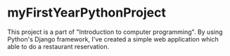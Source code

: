 # myFirstYearPythonProject

This project is a part of "Introduction to computer programming".
By using Python's Django framework, I've created a simple web application which able to do a restaurant reservation.
